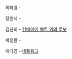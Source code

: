 최혜령 - 

장원석 - 

김찬희 - [컨베이어 벨트 위의 로봇](https://www.acmicpc.net/problem/20055)

박정환 - 

이다영 - [네트워크](https://school.programmers.co.kr/learn/courses/30/lessons/43162)

